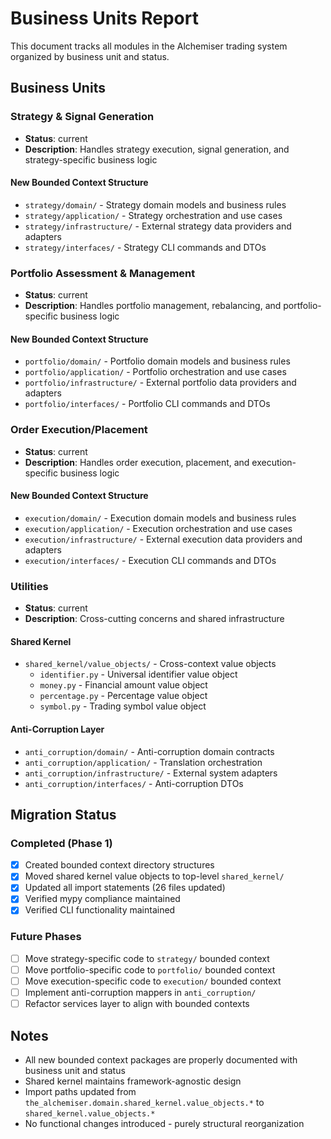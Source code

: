 # Business Units Report

This document tracks all modules in the Alchemiser trading system organized by business unit and status.

## Business Units

### Strategy & Signal Generation
- **Status**: current
- **Description**: Handles strategy execution, signal generation, and strategy-specific business logic

#### New Bounded Context Structure
- `strategy/domain/` - Strategy domain models and business rules
- `strategy/application/` - Strategy orchestration and use cases  
- `strategy/infrastructure/` - External strategy data providers and adapters
- `strategy/interfaces/` - Strategy CLI commands and DTOs

### Portfolio Assessment & Management  
- **Status**: current
- **Description**: Handles portfolio management, rebalancing, and portfolio-specific business logic

#### New Bounded Context Structure
- `portfolio/domain/` - Portfolio domain models and business rules
- `portfolio/application/` - Portfolio orchestration and use cases
- `portfolio/infrastructure/` - External portfolio data providers and adapters
- `portfolio/interfaces/` - Portfolio CLI commands and DTOs

### Order Execution/Placement
- **Status**: current  
- **Description**: Handles order execution, placement, and execution-specific business logic

#### New Bounded Context Structure
- `execution/domain/` - Execution domain models and business rules
- `execution/application/` - Execution orchestration and use cases
- `execution/infrastructure/` - External execution data providers and adapters
- `execution/interfaces/` - Execution CLI commands and DTOs

### Utilities
- **Status**: current
- **Description**: Cross-cutting concerns and shared infrastructure

#### Shared Kernel
- `shared_kernel/value_objects/` - Cross-context value objects
  - `identifier.py` - Universal identifier value object
  - `money.py` - Financial amount value object  
  - `percentage.py` - Percentage value object
  - `symbol.py` - Trading symbol value object

#### Anti-Corruption Layer
- `anti_corruption/domain/` - Anti-corruption domain contracts
- `anti_corruption/application/` - Translation orchestration
- `anti_corruption/infrastructure/` - External system adapters
- `anti_corruption/interfaces/` - Anti-corruption DTOs

## Migration Status

### Completed (Phase 1)
- [x] Created bounded context directory structures
- [x] Moved shared kernel value objects to top-level `shared_kernel/`
- [x] Updated all import statements (26 files updated)
- [x] Verified mypy compliance maintained
- [x] Verified CLI functionality maintained

### Future Phases
- [ ] Move strategy-specific code to `strategy/` bounded context
- [ ] Move portfolio-specific code to `portfolio/` bounded context  
- [ ] Move execution-specific code to `execution/` bounded context
- [ ] Implement anti-corruption mappers in `anti_corruption/`
- [ ] Refactor services layer to align with bounded contexts

## Notes

- All new bounded context packages are properly documented with business unit and status
- Shared kernel maintains framework-agnostic design
- Import paths updated from `the_alchemiser.domain.shared_kernel.value_objects.*` to `shared_kernel.value_objects.*`
- No functional changes introduced - purely structural reorganization